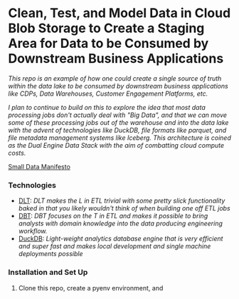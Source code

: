 # **Clean, Test, and Model Data in Cloud Blob Storage to Create a Staging Area for Data to be Consumed by Downstream Business Applications**

*This repo is an example of how one could create a single source of truth within the data lake to be consumed by downstream business applications like CDPs, Data Warehouses, Customer Engagement Platforms, etc.* 

*I plan to continue to build on this to explore the idea that most data processing jobs don't actually deal with "Big Data", and that we can move some of these processing jobs out of the warehouse and into the data lake with the advent of technologies like DuckDB, file formats like parquet, and file metadata management systems like Iceberg. This architecture is coined as the Dual Engine Data Stack with the aim of combatting cloud compute costs.*

[Small Data Manifesto](https://motherduck.com/blog/small-data-manifesto/)

### Technologies 

- [DLT](https://dlthub.com/docs/intro): *DLT makes the L in ETL trivial with some pretty slick functionality baked in that you likely wouldn't think of when building one off ETL jobs*
- [DBT](https://docs.getdbt.com/docs/introduction): *DBT focuses on the T in ETL and makes it possible to bring analysts with domain knowledge into the data producing engineering workflow.*
- [DuckDB](https://duckdb.org/docs/api/python/overview): *Light-weight analytics database engine that is very efficient and super fast and makes local development and single machine deployments possible*


### **Installation and Set Up** 

1. Clone this repo, create a pyenv environment, and 



